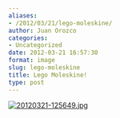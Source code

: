 ```yaml
---
aliases:
- /2012/03/21/lego-moleskine/
author: Juan Orozco
categories:
- Uncategorized
date: 2012-03-21 16:57:30
format: image
slug: lego-moleskine
title: Lego Moleskine!
type: post
---
```


[<img src="http://juanthedesigner.files.wordpress.com/2012/03/20120321-125649.jpg?w=580" alt="20120321-125649.jpg" class="alignnone size-full" data-recalc-dims="1" />][1]

[1]: http://juanthedesigner.files.wordpress.com/2012/03/20120321-125649.jpg?w=580